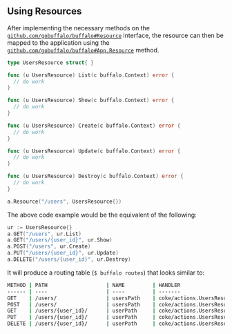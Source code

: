 ## Using Resources

After implementing the necessary methods on the [`github.com/gobuffalo/buffalo#Resource`](https://godoc.org/github.com/gobuffalo/buffalo#Resource) interface, the resource can then be mapped to the application using the [`github.com/gobuffalo/buffalo#App.Resource`](https://godoc.org/github.com/gobuffalo/buffalo#App.Resource) method.

```go
type UsersResource struct{ }

func (u UsersResource) List(c buffalo.Context) error {
  // do work
}

func (u UsersResource) Show(c buffalo.Context) error {
  // do work
}

func (u UsersResource) Create(c buffalo.Context) error {
  // do work
}

func (u UsersResource) Update(c buffalo.Context) error {
  // do work
}

func (u UsersResource) Destroy(c buffalo.Context) error {
  // do work
}

a.Resource("/users", UsersResource{})
```

The above code example would be the equivalent of the following:

```go
ur := UsersResource{}
a.GET("/users", ur.List)
a.GET("/users/{user_id}", ur.Show)
a.POST("/users", ur.Create)
a.PUT("/users/{user_id}", ur.Update)
a.DELETE("/users/{user_id}", ur.Destroy)
```

It will produce a routing table (`$ buffalo routes`) that looks similar to:

```bash
METHOD | PATH                   | NAME         | HANDLER
------ | ----                   | ----         | -------
GET    | /users/                | usersPath    | coke/actions.UsersResource.List
POST   | /users/                | usersPath    | coke/actions.UsersResource.Create
GET    | /users/{user_id}/      | userPath     | coke/actions.UsersResource.Show
PUT    | /users/{user_id}/      | userPath     | coke/actions.UsersResource.Update
DELETE | /users/{user_id}/      | userPath     | coke/actions.UsersResource.Destroy
```

